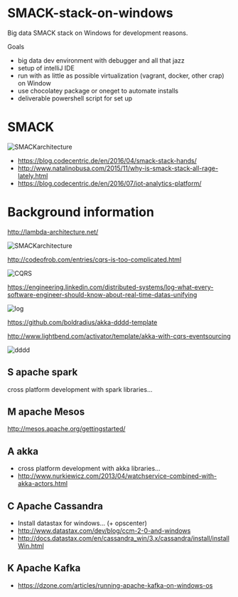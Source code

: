 # SMACK-stack-on-windows

Big data SMACK stack on Windows for development reasons. 

Goals
* big data dev environment with debugger and all that jazz
* setup of intelliJ IDE
* run with as little as possible virtualization (vagrant, docker, other crap) on Window
* use chocolatey package or oneget to automate installs
* deliverable powershell script for set up

# SMACK
![SMACKarchitecture](https://1.bp.blogspot.com/-cbI_Y6FV6vs/VuKCw7s43eI/AAAAAAAAYOA/BjufOAmbk4I30R17clsncPSjNxvbX7FYA/s1600/%255Bie%2Blondon%2Bnov15%255D%2BFast%2BData%2Band%2BStreaming%2BAnalytics%2B%25282%2529.png)
* https://blog.codecentric.de/en/2016/04/smack-stack-hands/
* http://www.natalinobusa.com/2015/11/why-is-smack-stack-all-rage-lately.html
* https://blog.codecentric.de/en/2016/07/iot-analytics-platform/

# Background information

http://lambda-architecture.net/

![SMACKarchitecture](http://lambda-architecture.net/img/la-overview_small.png)

http://codeofrob.com/entries/cqrs-is-too-complicated.html

![CQRS](http://codeofrob.com/images/internal_codeofrob_com/DDDOverview_big.jpg)

https://engineering.linkedin.com/distributed-systems/log-what-every-software-engineer-should-know-about-real-time-datas-unifying

![log](https://content.linkedin.com/content/dam/engineering/en-us/blog/migrated/log_subscription.png)

https://github.com/boldradius/akka-dddd-template

http://www.lightbend.com/activator/template/akka-with-cqrs-eventsourcing

![dddd](http://www.lightbend.com/activator/template/akka-with-cqrs-eventsourcing/tutorial/images/cqrs.png)


 
## S apache spark
cross platform development with spark libraries...

## M apache Mesos
http://mesos.apache.org/gettingstarted/

## A akka
* cross platform development with akka libraries...
* http://www.nurkiewicz.com/2013/04/watchservice-combined-with-akka-actors.html

## C Apache Cassandra
* Install datastax for windows... (+ opscenter)
* http://www.datastax.com/dev/blog/ccm-2-0-and-windows
* http://docs.datastax.com/en/cassandra_win/3.x/cassandra/install/installWin.html

## K Apache Kafka
* https://dzone.com/articles/running-apache-kafka-on-windows-os
